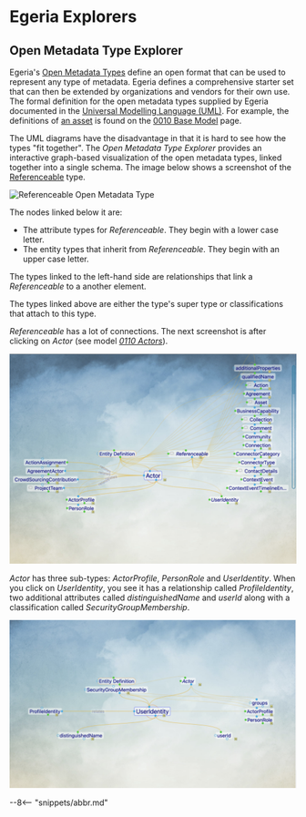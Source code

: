 <!-- SPDX-License-Identifier: CC-BY-4.0 -->
<!-- Copyright Contributors to the Egeria project. -->

# Egeria Explorers


## Open Metadata Type Explorer

Egeria's [Open Metadata Types](/types) define an open format that can be used to represent any type of metadata.  Egeria defines a comprehensive starter set that can then be extended by organizations and vendors for their own use.  The formal definition for the open metadata types supplied by Egeria documented in the [Universal Modelling Language (UML)](https://en.wikipedia.org/wiki/Unified_Modeling_Language).  For example, the definitions of [an asset](/concepts/asset) is found on the [0010 Base Model](/types/0/0010-Base-Model) page.

The UML diagrams have the disadvantage in that it is hard to see how the types "fit together".  The *Open Metadata Type Explorer* provides an interactive graph-based visualization of the open metadata types, linked together into a single schema.  The image below shows a screenshot of the [Referenceable](/concepts/referenceable) type.

![Referenceable Open Metadata Type](referenceable-open-metadata-type.png)

The nodes linked below it are:

* The attribute types for *Referenceable*.  They begin with a lower case letter.
* The entity types that inherit from *Referenceable*.  They begin with an upper case letter.

The types linked to the left-hand side are relationships that link a *Referenceable* to a another element.

The types linked above are either the type's super type or classifications that attach to this type.

*Referenceable* has a lot of connections.  The next screenshot is after clicking on *Actor* (see model [*0110 Actors*](/types/1/0110-Actors)).

![Actor Open Metadata Type](actor-open-metadata-type.png)

*Actor* has three sub-types: *ActorProfile*, *PersonRole* and *UserIdentity*.  When you click on *UserIdentity*, you see it has a relationship called *ProfileIdentity*, two additional attributes called *distinguishedName* and *userId* along with a classification called *SecurityGroupMembership*.

![User Identity Open Metadata Type](user-identity-open-metadata-type.png)


--8<-- "snippets/abbr.md"